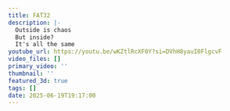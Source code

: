 ```yaml
---
title: FAT32
description: |-
  Outside is chaos
  But inside?
  It's all the same
youtube_url: https://youtu.be/wKZtlRcXF0Y?si=DVhH8yauI0FlgcvF
video_files: []
primary_video: ''
thumbnail: ''
featured_3d: true
tags: []
date: 2025-06-19T19:17:00
---
```


